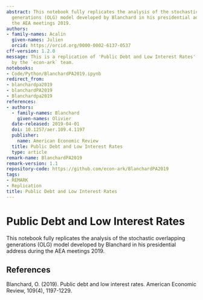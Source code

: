 ```yaml
---
abstract: This notebook fully replicates the analysis of the stochastic overlapping
  generations (OLG) model developed by Blanchard in his presidential address during
  the AEA meetings 2019.
authors:
- family-names: Acalin
  given-names: Julien
  orcid: https://orcid.org/0000-0002-6137-0537
cff-version: 1.2.0
message: This is a replication of 'Public Debt and Low Interest Rates', and is managed
  by the `econ-ark` team.
notebooks:
- Code/Python/BlanchardPA2019.ipynb
redirect_from:
- blanchardpa2019
- blanchardPA2019
- Blanchardpa2019
references:
- authors:
  - family-names: Blanchard
    given-names: Olivier
  date-released: 2019-04-01
  doi: 10.1257/aer.109.4.1197
  publisher:
    name: American Economic Review
  title: Public Debt and Low Interest Rates
  type: article
remark-name: BlanchardPA2019
remark-version: 1.1
repository-code: https://github.com/econ-ark/BlanchardPA2019
tags:
- REMARK
- Replication
title: Public Debt and Low Interest Rates
---
```


# Public Debt and Low Interest Rates

This notebook fully replicates the analysis of the stochastic overlapping generations (OLG) model developed by Blanchard in his presidential address during the AEA meetings 2019.

## References

Blanchard, O. (2019). Public debt and low interest rates. American Economic Review, 109(4), 1197-1229.
 

